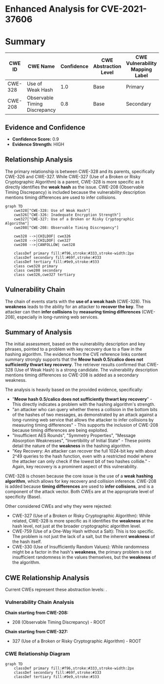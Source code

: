 # Enhanced Analysis for CVE-2021-37606

# Summary
| CWE ID | CWE Name | Confidence | CWE Abstraction Level | CWE Vulnerability Mapping Label | CWE-Vulnerability Mapping Notes |
|---|---|---|---|---|---|
| CWE-328 | Use of Weak Hash | 1.0 | Base | Primary | Allowed |
| CWE-208 | Observable Timing Discrepancy | 0.8 | Base | Secondary | Allowed |

## Evidence and Confidence

*   **Confidence Score:** 0.9
*   **Evidence Strength:** HIGH

## Relationship Analysis
The primary relationship is between CWE-328 and its parents, specifically CWE-326 and CWE-327. While CWE-327 (Use of a Broken or Risky Cryptographic Algorithm) is a parent, CWE-328 is more specific as it directly identifies the **weak hash** as the issue. CWE-208 (Observable Timing Discrepancy) is included because the vulnerability description mentions timing differences are used to infer collisions.

```mermaid
graph TD
    cwe328["CWE-328: Use of Weak Hash"]
    cwe326["CWE-326: Inadequate Encryption Strength"]
    cwe327["CWE-327: Use of a Broken or Risky Cryptographic Algorithm"]
    cwe208["CWE-208: Observable Timing Discrepancy"]
    
    cwe328 -->|CHILDOF| cwe326
    cwe328 -->|CHILDOF| cwe327
    cwe208 -->|CANFOLLOW| cwe328

    classDef primary fill:#f96,stroke:#333,stroke-width:2px
    classDef secondary fill:#69f,stroke:#333
    classDef tertiary fill:#9e9,stroke:#333
    class cwe328 primary
    class cwe208 secondary
    class cwe326,cwe327 tertiary
```

## Vulnerability Chain
The chain of events starts with the **use of a weak hash** (CWE-328). This **weakness** leads to the ability for an attacker to **recover the key**. The attacker can then **infer collisions** by **measuring timing differences** (CWE-208), especially in long-running web services.

## Summary of Analysis
The initial assessment, based on the vulnerability description and key phrases, pointed to a problem with key recovery due to a flaw in the hashing algorithm. The evidence from the CVE reference links content summary strongly supports that the **Meow hash 0.5/calico does not sufficiently thwart key recovery**. The retriever results confirmed that CWE-328 (Use of Weak Hash) is a strong candidate. The vulnerability description mentions timing differences so CWE-208 is added as a secondary weakness.

The analysis is heavily based on the provided evidence, specifically:

*   "**Meow hash 0.5/calico does not sufficiently thwart key recovery**" - This directly indicates a problem with the hashing algorithm's strength.
*   "an attacker who can query whether theres a collision in the bottom bits of the hashes of two messages, as demonstrated by an attack against a long-running web service that allows the attacker to infer collisions by measuring timing differences" - This supports the inclusion of CWE-208 because timing differences are being exploited.
*   "Insufficient AES Rounds", "Symmetry Properties", "Message Absorption Weaknesses", "Invertibility of Initial State" - These points detail the nature of the **weakness** in the hashing algorithm.
*   "Key Recovery: An attacker can recover the full 1024-bit key with about 2^49 queries to the hash function, even with a restricted model where the attacker can only check if the lowest bit of two hashes collide." - Again, key recovery is a prominent aspect of this vulnerability.

CWE-328 is chosen because the core issue is the use of a **weak hashing algorithm**, which allows for key recovery and collision inference. CWE-208 is added because **timing differences** are used to **infer collisions**, and is a component of the attack vector. Both CWEs are at the appropriate level of specificity (Base).

Other considered CWEs and why they were rejected:

*   CWE-327 (Use of a Broken or Risky Cryptographic Algorithm): While related, CWE-328 is more specific as it identifies the **weakness** at the hash level, not just at the broader cryptographic algorithm level.
*   CWE-759 (Use of a One-Way Hash without a Salt): This is too specific. The problem is not just the lack of a salt, but the inherent **weakness** of the hash itself.
*   CWE-330 (Use of Insufficiently Random Values): While randomness might be a factor in the hash's **weakness**, the primary problem is not insufficient randomness in the values themselves, but the **weakness** of the algorithm.


## CWE Relationship Analysis

Current CWEs represent these abstraction levels: .


### Vulnerability Chain Analysis

**Chain starting from CWE-208:**
- 208 (Observable Timing Discrepancy) - ROOT


**Chain starting from CWE-327:**
- 327 (Use of a Broken or Risky Cryptographic Algorithm) - ROOT



### CWE Relationship Diagram

```mermaid
graph TD
    classDef primary fill:#f96,stroke:#333,stroke-width:2px
    classDef secondary fill:#69f,stroke:#333
    classDef tertiary fill:#9e9,stroke:#333
```